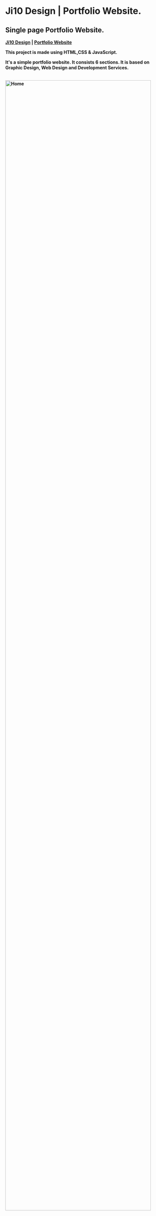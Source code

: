 # Ji10 Design | Portfolio Website.
##  Single page Portfolio Website. 

<b> [Ji10 Design](https://bit.ly/Ji10Design) | [Portfolio Website](https://ji10raj.github.io/Ji10-Design.github.io/) <b>

This project is made using HTML,CSS &amp; JavaScript.

It's a simple portfolio website. It consists 6 sections.
It is based on Graphic Design, Web Design and Development Services.
<br><br>

<img src="https://github.com/ji10raj/Single-Page-Portfolio-Website/blob/main/Screenshots/Home.PNG" width=95% alt="Home">
<img src="https://github.com/ji10raj/Single-Page-Portfolio-Website/blob/main/Screenshots/Services.PNG" width=95% alt="Services">
<img src="https://github.com/ji10raj/Single-Page-Portfolio-Website/blob/main/Screenshots/projects.PNG" width=95% alt="Projects">
<img src="https://github.com/ji10raj/Single-Page-Portfolio-Website/blob/main/Screenshots/about.PNG" width=95% alt="About">
<img src="https://github.com/ji10raj/Single-Page-Portfolio-Website/blob/main/Screenshots/contact.PNG" width=95% alt="Contact">
<img src="https://github.com/ji10raj/Single-Page-Portfolio-Website/blob/main/Screenshots/footer.png" width=95% alt="Footer">
<br><br>

<b>Coded and Designed by [Jiten](https://github.com/Ji10raj) </b>

